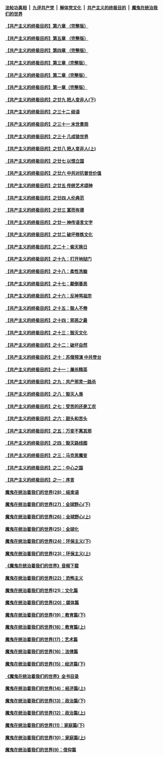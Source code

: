 ####  [法轮功真相](../../../../basic/blob/master/README.md?t=07100831) &nbsp;|&nbsp; [九评共产党](../../../../9ping.md/blob/master/README.md?t=07100831) &nbsp;|&nbsp; [解体党文化](../../../../jtdwh.md/blob/master/README.md?t=07100831)  &nbsp;|&nbsp; [共产主义的终极目的](../../../../gczydzjmd.md/blob/master/README.md?t=07100831) &nbsp;|&nbsp; [魔鬼在统治我们的世界](../../../../mgztzwmdsj.md/blob/master/README.md?t=07100831) 

#### [【共产主义的终极目的】第六章 （完整版）](../pages/nsc422/n11428913.md?t=07100831) 

#### [【共产主义的终极目的】第五章 （完整版）](../pages/nsc422/n11428912.md?t=07100831) 

#### [【共产主义的终极目的】第四章 （完整版）](../pages/nsc422/n11428907.md?t=07100831) 

#### [【共产主义的终极目的】第三章（完整版）](../pages/nsc422/n11428848.md?t=07100831) 

#### [【共产主义的终极目的】第二章（完整版）](../pages/nsc422/n11428831.md?t=07100831) 

#### [【共产主义的终极目的】第一章（完整版）](../pages/nsc422/n11417651.md?t=07100831) 

#### [【共产主义的终极目的】之廿九 把人变非人(下)](../pages/nsc422/n11344140.md?t=07100831) 

#### [【共产主义的终极目的】之三十二 结语](../pages/nsc422/n11360535.md?t=07100831) 

#### [【共产主义的终极目的】之三十一 末世景观](../pages/nsc422/n11351129.md?t=07100831) 

#### [【共产主义的终极目的】之三十 几成狼世界](../pages/nsc422/n11348280.md?t=07100831) 

#### [【共产主义的终极目的】之廿八 把人变非人(上)](../pages/nsc422/n11340492.md?t=07100831) 

#### [【共产主义的终极目的】之廿七 以恨立国](../pages/nsc422/n11336944.md?t=07100831) 

#### [【共产主义的终极目的】之廿六 中共对抗普世价值](../pages/nsc422/n11324785.md?t=07100831) 

#### [【共产主义的终极目的】之廿五 传统艺术颂神](../pages/nsc422/n11296396.md?t=07100831) 

#### [【共产主义的终极目的】之廿四 人伦典范](../pages/nsc422/n11296397.md?t=07100831) 

#### [【共产主义的终极目的】之廿三 富而有德](../pages/nsc422/n11283598.md?t=07100831) 

#### [【共产主义的终极目的】之廿一 神传语言文字](../pages/nsc422/n11263265.md?t=07100831) 

#### [【共产主义的终极目的】之廿二 破坏修炼文化](../pages/nsc422/n11245728.md?t=07100831) 

#### [【共产主义的终极目的】之二十：偷天换日](../pages/nsc422/n11238846.md?t=07100831) 

#### [【共产主义的终极目的】之十九：打开地狱门](../pages/nsc422/n11206376.md?t=07100831) 

#### [【共产主义的终极目的】之十八：柔性洗脑](../pages/nsc422/n11199994.md?t=07100831) 

#### [【共产主义的终极目的】之十七：颠倒善恶](../pages/nsc422/n11179782.md?t=07100831) 

#### [【共产主义的终极目的】之十六：反神骂祖宗](../pages/nsc422/n11166798.md?t=07100831) 

#### [【共产主义的终极目的】之十五：毁人不倦](../pages/nsc422/n11166792.md?t=07100831) 

#### [【共产主义的终极目的】之十四：邪恶之最](../pages/nsc422/n11150249.md?t=07100831) 

#### [【共产主义的终极目的】之十三：毁灭文化](../pages/nsc422/n11135227.md?t=07100831) 

#### [【共产主义的终极目的】之十二：破坏自然](../pages/nsc422/n11135214.md?t=07100831) 

#### [【共产主义的终极目的】之十：苏俄预演 中共登台](../pages/nsc422/n11118424.md?t=07100831) 

#### [【共产主义的终极目的】之十一：屠杀精英](../pages/nsc422/n11118442.md?t=07100831) 

#### [【共产主义的终极目的】之九：共产邪灵一路杀](../pages/nsc422/n11114139.md?t=07100831) 

#### [【共产主义的终极目的】之八：毁灭人类](../pages/nsc422/n11108503.md?t=07100831) 

#### [【共产主义的终极目的】之七：受苦的还是工农](../pages/nsc422/n11101809.md?t=07100831) 

#### [【共产主义的终极目的】之六：甜头和苦头](../pages/nsc422/n11096971.md?t=07100831) 

#### [【共产主义的终极目的】之五：万变不离其邪](../pages/nsc422/n11091285.md?t=07100831) 

#### [【共产主义的终极目的】之四：毁灭路线图](../pages/nsc422/n11086284.md?t=07100831) 

#### [【共产主义的终极目的】之三：马克思魔变](../pages/nsc422/n11061941.md?t=07100831) 

#### [【共产主义的终极目的】之二：中心之国](../pages/nsc422/n11047728.md?t=07100831) 

#### [【共产主义的终极目的】之一：序言](../pages/nsc422/n11086077.md?t=07100831) 

#### [魔鬼在统治着我们的世界(28)：结束语](../pages/nsc422/n10936246.md?t=07100831) 

#### [魔鬼在统治着我们的世界(27)：全球野心(下)](../pages/nsc422/n10928319.md?t=07100831) 

#### [魔鬼在统治着我们的世界(26)：全球野心(上)](../pages/nsc422/n10900318.md?t=07100831) 

#### [魔鬼在统治着我们的世界(25)：全球化](../pages/nsc422/n10788205.md?t=07100831) 

#### [魔鬼在统治着我们的世界(24)：环保主义(下)](../pages/nsc422/n10695307.md?t=07100831) 

#### [魔鬼在统治着我们的世界(23)：环保主义(上)](../pages/nsc422/n10688613.md?t=07100831) 

#### [《魔鬼在统治着我们的世界》音频下载](../pages/nsc422/n10635553.md?t=07100831) 

#### [魔鬼在统治着我们的世界(22)：恐怖主义](../pages/nsc422/n10614727.md?t=07100831) 

#### [魔鬼在统治着我们的世界(21)：文化篇](../pages/nsc422/n10597706.md?t=07100831) 

#### [魔鬼在统治着我们的世界(20)：媒体篇](../pages/nsc422/n10586579.md?t=07100831) 

#### [魔鬼在统治着我们的世界(19)：教育篇(下)](../pages/nsc422/n10564808.md?t=07100831) 

#### [魔鬼在统治着我们的世界(18)：教育篇(上)](../pages/nsc422/n10526970.md?t=07100831) 

#### [魔鬼在统治着我们的世界(17)：艺术篇](../pages/nsc422/n10499093.md?t=07100831) 

#### [魔鬼在统治着我们的世界(16)：法律篇](../pages/nsc422/n10485969.md?t=07100831) 

#### [魔鬼在统治着我们的世界(15)：经济篇(下)](../pages/nsc422/n10469975.md?t=07100831) 

#### [《魔鬼在统治着我们的世界》全书目录](../pages/nsc422/n10464261.md?t=07100831) 

#### [魔鬼在统治着我们的世界(14)：经济篇(上)](../pages/nsc422/n10457370.md?t=07100831) 

#### [魔鬼在统治着我们的世界(13)：政治篇(下)](../pages/nsc422/n10448270.md?t=07100831) 

#### [魔鬼在统治着我们的世界(12)：政治篇(上)](../pages/nsc422/n10444576.md?t=07100831) 

#### [魔鬼在统治着我们的世界(11)：家庭篇(下)](../pages/nsc422/n10440961.md?t=07100831) 

#### [魔鬼在统治着我们的世界(10)：家庭篇(上)](../pages/nsc422/n10435448.md?t=07100831) 

#### [魔鬼在统治着我们的世界(9)：信仰篇](../pages/nsc422/n10432159.md?t=07100831) 

